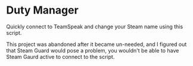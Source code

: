 # Duty Manager
Quickly connect to TeamSpeak and change your Steam name using this script.

This project was abandoned after it became un-needed, and I figured out that Steam Guard would pose a problem, you wouldn't be able to have Steam Gaurd active to connect to the script.
